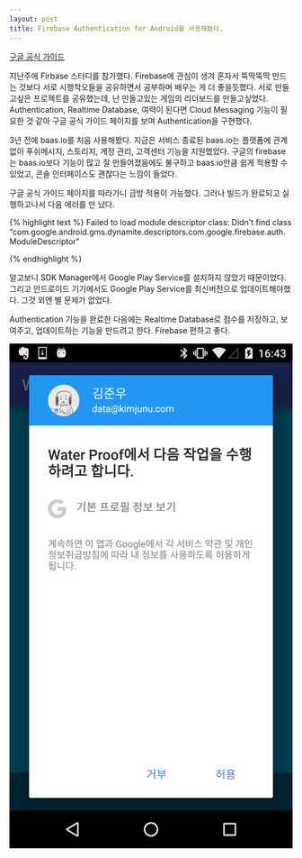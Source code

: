 ```yaml
---
layout: post
title: Firebase Authentication for Android를 사용해봤다.
---
```


[구글 공식 가이드](https://firebase.google.com/docs/auth/android/google-signin#before_you_begin)


지난주에 Firbase 스터디를 참가했다.
Firebase에 관심이 생겨 혼자서 뚝딱뚝딱 만드는 것보다 서로 시행착오들을 공유하면서 공부하며 배우는 게 더 좋을듯했다.
서로 만들고싶은 프로젝트를 공유했는데, 난 만들고있는 게임의 리더보드를 만들고싶었다.
Authentication, Realtime Database, 여력이 된다면 Cloud Messaging 기능이 필요한 것 같아 구글 공식 가이드 페이지를 보며 Authentication을 구현했다.


3년 전에 baas.io를 처음 사용해봤다.
지금은 서비스 종료된 baas.io는 플랫폼에 관계없이 푸쉬메시지, 스토리지, 계정 관리, 고객센터 기능을 지원했었다.
구글의 firebase는 baas.io보다 기능이 많고 잘 만들어졌음에도 불구하고 baas.io만큼 쉽게 적용할 수 있었고, 콘솔 인터페이스도 괜찮다는 느낌이 들었다.


구글 공식 가이드 페이지를 따라가니 금방 적용이 가능했다.
그러나 빌드가 완료되고 실행하고나서 다음 에러를 만
났다.

{% highlight text %}
Failed to load module descriptor class: Didn't find class “com.google.android.gms.dynamite.descriptors.com.google.firebase.auth.ModuleDescriptor"

{% endhighlight %}

알고보니 SDK Manager에서 Google Play Service를 설치하지 않았기 때문이었다.
그리고 안드로이드 기기에서도 Google Play Service를 최신버전으로 업데이트해야했다.
그것 외엔 별 문제가 없었다.


Authentication 기능을 완료한 다음에는 Realtime Database로 점수를 저장하고, 보여주고, 업데이트하는 기능을 만드려고 한다.
Firebase 편하고 좋다.

![alt 2016-06-26 02](../images/20160626-02.png)
